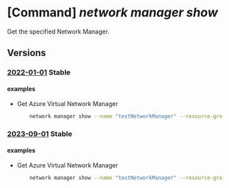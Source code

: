 # [Command] _network manager show_

Get the specified Network Manager.

## Versions

### [2022-01-01](/Resources/mgmt-plane/L3N1YnNjcmlwdGlvbnMve30vcmVzb3VyY2Vncm91cHMve30vcHJvdmlkZXJzL21pY3Jvc29mdC5uZXR3b3JrL25ldHdvcmttYW5hZ2Vycy97fQ==/2022-01-01.xml) **Stable**

<!-- mgmt-plane /subscriptions/{}/resourcegroups/{}/providers/microsoft.network/networkmanagers/{} 2022-01-01 -->

#### examples

- Get Azure Virtual Network Manager
    ```bash
        network manager show --name "testNetworkManager" --resource-group "rg1"
    ```

### [2023-09-01](/Resources/mgmt-plane/L3N1YnNjcmlwdGlvbnMve30vcmVzb3VyY2Vncm91cHMve30vcHJvdmlkZXJzL21pY3Jvc29mdC5uZXR3b3JrL25ldHdvcmttYW5hZ2Vycy97fQ==/2023-09-01.xml) **Stable**

<!-- mgmt-plane /subscriptions/{}/resourcegroups/{}/providers/microsoft.network/networkmanagers/{} 2023-09-01 -->

#### examples

- Get Azure Virtual Network Manager
    ```bash
        network manager show --name "testNetworkManager" --resource-group "rg1"
    ```
